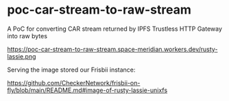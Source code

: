 # poc-car-stream-to-raw-stream

A PoC for converting CAR stream returned by IPFS Trustless HTTP Gateway into raw bytes

https://poc-car-stream-to-raw-stream.space-meridian.workers.dev/rusty-lassie.png

Serving the image stored our Frisbii instance:

https://github.com/CheckerNetwork/frisbii-on-fly/blob/main/README.md#image-of-rusty-lassie-unixfs
